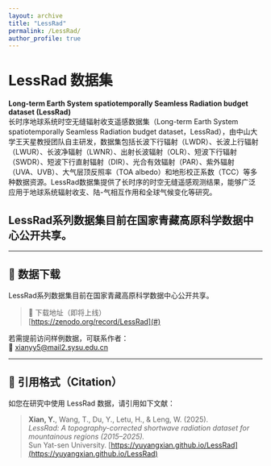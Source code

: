 ```yaml
---
layout: archive
title: "LessRad"
permalink: /LessRad/
author_profile: true
---
```


# LessRad 数据集

**Long-term Earth System spatiotemporally Seamless Radiation budget dataset (LessRad)**  
长时序地球系统时空无缝辐射收支遥感数据集（Long-term Earth System spatiotemporally Seamless Radiation budget dataset，LessRad），由中山大学王天星教授团队自主研发，数据集包括长波下行辐射（LWDR）、长波上行辐射（LWUR）、长波净辐射（LWNR）、出射长波辐射（OLR）、短波下行辐射（SWDR）、短波下行直射辐射（DIR）、光合有效辐射（PAR）、紫外辐射（UVA、UVB）、大气层顶反照率（TOA albedo）和地形校正系数（TCC）等多种数据资源。LessRad数据集提供了长时序的时空无缝遥感观测结果，能够广泛应用于地球系统辐射收支、陆-气相互作用和全球气候变化等研究。

LessRad系列数据集目前在国家青藏高原科学数据中心公开共享。
---


---

## 📂 数据下载

LessRad系列数据集目前在国家青藏高原科学数据中心公开共享。

> 🔗 下载地址（即将上线）  
> [https://zenodo.org/record/LessRad](#)

若需提前访问样例数据，可联系作者：  
📧 [xianyy5@mail2.sysu.edu.cn](mailto:xianyy5@mail2.sysu.edu.cn)

---

## 📖 引用格式（Citation）

如您在研究中使用 LessRad 数据，请引用如下文献：

> **Xian, Y.**, Wang, T., Du, Y., Letu, H., & Leng, W. (2025).  
> *LessRad: A topography-corrected shortwave radiation dataset for mountainous regions (2015–2025).*  
> Sun Yat-sen University. [https://yuyangxian.github.io/LessRad](https://yuyangxian.github.io/LessRad)
